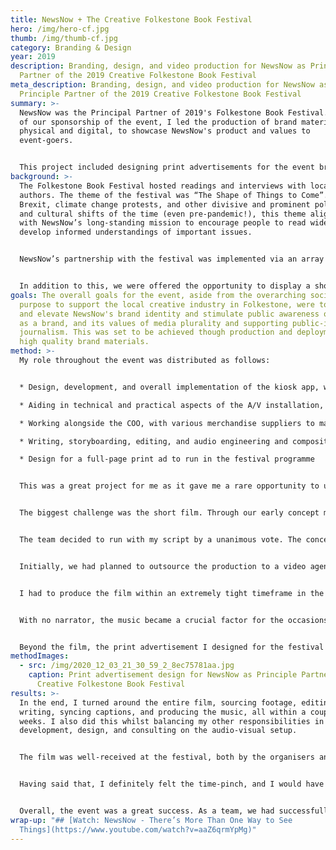 ```yaml
---
title: NewsNow + The Creative Folkestone Book Festival
hero: /img/hero-cf.jpg
thumb: /img/thumb-cf.jpg
category: Branding & Design
year: 2019
description: Branding, design, and video production for NewsNow as Principle
  Partner of the 2019 Creative Folkestone Book Festival
meta_description: Branding, design, and video production for NewsNow as
  Principle Partner of the 2019 Creative Folkestone Book Festival
summary: >-
  NewsNow was the Principal Partner of 2019's Folkestone Book Festival. As part
  of our sponsorship of the event, I led the production of brand materials, both
  physical and digital, to showcase NewsNow's product and values to
  event-goers. 


  This project included designing print advertisements for the event brochures and helping to develop and install Raspberry-Pi-powered video kiosks throughout the venue which displayed a rolling feed of live headlines, interspersed with a promotional video. I also wrote, produced, and edited the video, which was shown on the main stage before each talk.
background: >-
  The Folkestone Book Festival hosted readings and interviews with local
  authors. The theme of the festival was “The Shape of Things to Come”. Amid
  Brexit, climate change protests, and other divisive and prominent political
  and cultural shifts of the time (even pre-pandemic!), this theme aligned well
  with NewsNow’s long-standing mission to encourage people to read widely and
  develop informed understandings of important issues. 


  NewsNow’s partnership with the festival was implemented via an array of digital kiosks placed around the festival venue, displaying a bespoke Vue.js web app that showed the latest news headlines and imagery on a variety of topics, directly from our API, running on Raspberry Pis. 


  In addition to this, we were offered the opportunity to display a short promotional film, both in the main auditorium before each event, and intermittently on our kiosks.
goals: The overall goals for the event, aside from the overarching social
  purpose to support the local creative industry in Folkestone, were to develop
  and elevate NewsNow's brand identity and stimulate public awareness of NewsNow
  as a brand, and its values of media plurality and supporting public-interest
  journalism. This was set to be achieved though production and deployment of
  high quality brand materials.
method: >-
  My role throughout the event was distributed as follows:


  * Design, development, and overall implementation of the kiosk app, working closely with the company directors and the development team, and as the sole designer

  * Aiding in technical and practical aspects of the A/V installation, from display panel technology specifications to prototype setups, to testing various mini-PC devices to run the kiosks, to the physical installation of our Raspberry Pi units on location

  * Working alongside the COO, with various merchandise suppliers to manage our promotional merchandise for the event, supplying print-ready design files and quality control

  * Writing, storyboarding, editing, and audio engineering and composition for the short film, in a collaborative process with the directors and editorial team

  * Design for a full-page print ad to run in the festival programme


  This was a great project for me as it gave me a rare opportunity to use my diverse skill-set in a professional capacity. That said, it was not without challenges to overcome.


  The biggest challenge was the short film. Through our early concept meetings where various team members developed draft scripts, I presented a concept that leant heavily into the divisive political climate of the time. Given that NewsNow's brand identity is based in rationality, impartialism, and advocating media plurality, it can be difficult to position the brand in a way that really makes a strong statement. My solution to this was to harness inflammatory political issues, illustrate their extreme polarisation, and present NewsNow as an antidote to these binary extremes. This included coining the slogan "There's more than one way to see things".


  The team decided to run with my script by a unanimous vote. The concept behind the piece is that of unity in the face of adversity. In a time when people seem most divided, and when polarisation appears to trump rational discourse, it’s important for us to recognise each other as human beings; to be understanding, and to take the time to appreciate nuance, complexity, and even chaos. By taking the time to see the world through the eyes of others, we can learn to appreciate those who see things differently, rather than reject them. This concept is not only something that I am personally passionate about, but it is representative of NewsNow’s fundamental purpose.


  Initially, we had planned to outsource the production to a video agency, but when deliberating over early storyboards and mockups, we collectively decided we weren't satisfied with the direction they were taking, and after some deliberation over our in-house capabilities, I put myself forward to produce the film. 


  I had to produce the film within an extremely tight timeframe in the lead-up to the festival, whilst also balancing my work on the Vue.js kiosk design and build, print merchandise designs, and AV setup. Given these constraints, shooting our own footage was not an option, so we had to rely on editorial and stock footage. This meant hours upon hours of scouring Getty, iStock, and Shutterstock, to find footage that would complement the script without looking too obviously like stock footage. In addition, the film would run most of the time on our on-site kiosks, which would not have audio. This meant that while the script was written with the intent for it to be narrated, we instead had to trim it down and use synced captions.


  With no narrator, the music became a crucial factor for the occasions when the film would be projected on stage with audio, and sourcing royalty free music that could effectively fit the progression of the script was near impossible. With 15+ years of music production under my belt, I ended up taking this on too! I took a rhythmic piece of stock music, added a chord progression and some additional percussion, bass, and effects, and evolved the piece to reflect the tone of our narrative.


  Beyond the film, the print advertisement I designed for the festival brochure was a highlight for me. I enjoyed the refreshing opportunity to work for print, which is something I've not had much opportunity to do in the past. Using the strapline from the video; "There's more than one way to see things", I designed a kind of visual puzzle. The core of the design is a 3D isometric shape, which would appear as a different 2D shape when viewed head-on from any one axis. This is a very literal, yet subtle, visualization of the core message, and I designed it in such a way that it would work harmoniously with the branding of the festival.
methodImages:
  - src: /img/2020_12_03_21_30_59_2_8ec75781aa.jpg
    caption: Print advertisement design for NewsNow as Principle Partner of the 2019
      Creative Folkestone Book Festival
results: >-
  In the end, I turned around the entire film, sourcing footage, editing,
  writing, syncing captions, and producing the music, all within a couple of
  weeks. I also did this whilst balancing my other responsibilities in web
  development, design, and consulting on the audio-visual setup. 


  The film was well-received at the festival, both by the organisers and the attendees. Classes of children, attending the festival on school trips, applauded in the auditorium at the end of the film, and it has since been a linchpin in subsequent discussions about NewsNow’s ethos and brand identity.


  Having said that, I definitely felt the time-pinch, and I would have loved to have done things slightly differently. While I came up with the initial concept, I did also work closely with senior management during production to accommodate their feedback and contribuitions in my work, and while this would have been great with more time, the time constraints made it difficult to reconcile some ideas effectively. I also would have liked to spent more time on post production, colour correction, frame interpolation, and narration, which would have yielded a much more polished end product. 


  Overall, the event was a great success. As a team, we had successfully created a set of reusable assets, skills, and processes with which to approach future events, and had developed a stronger brand identity both internally and in the eyes of event attendees.
wrap-up: "## [Watch: NewsNow - There’s More Than One Way to See
  Things](https://www.youtube.com/watch?v=aaZ6qrmYpMg)"
---
```

